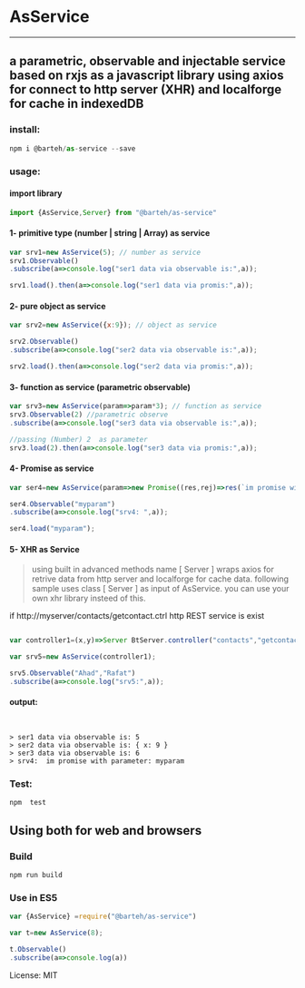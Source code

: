 # AsService
---
## a parametric, observable and  injectable service based on rxjs as a javascript library using axios for connect to http server (XHR) and localforge for cache in indexedDB

### install:

```js
npm i @barteh/as-service --save
```

### usage:
####  import library
```js
import {AsService,Server} from "@barteh/as-service"
```

#### 1-  primitive type (number  | string | Array) as service
```js
var srv1=new AsService(5); // number as service
srv1.Observable()
.subscribe(a=>console.log("ser1 data via observable is:",a));

srv1.load().then(a=>console.log("ser1 data via promis:",a));
```


#### 2- pure object as service
```js
var srv2=new AsService({x:9}); // object as service

srv2.Observable()
.subscribe(a=>console.log("ser2 data via observable is:",a));

srv2.load().then(a=>console.log("ser2 data via promis:",a));
```

#### 3- function as service (parametric observable)
```js
var srv3=new AsService(param=>param*3); // function as service
srv3.Observable(2) //parametric observe
.subscribe(a=>console.log("ser3 data via observable is:",a));

//passing (Number) 2  as parameter
srv3.load(2).then(a=>console.log("ser3 data via promis:",a));
```

#### 4- Promise as service 
```js
var ser4=new AsService(param=>new Promise((res,rej)=>res(`im promise with parameter: ${param}`)));

ser4.Observable("myparam")
.subscribe(a=>console.log("srv4: ",a));

ser4.load("myparam");
```
#### 5- XHR as Service
 >using built in advanced methods name [ Server ] wraps axios for retrive data from http server and localforge for cache data.
 following sample uses class [ Server ]  as input of AsService. you can use your own xhr library insteed of this.

 
if  http://myserver/contacts/getcontact.ctrl http REST service is exist

```js

var controller1=(x,y)=>Server BtServer.controller("contacts","getcontact",{name:x,lname:y});

var srv5=new AsService(controller1);

srv5.Observable("Ahad","Rafat")
.subscribe(a=>console.log("srv5:",a));
```
#### output:
```


> ser1 data via observable is: 5
> ser2 data via observable is: { x: 9 }
> ser3 data via observable is: 6
> srv4:  im promise with parameter: myparam

```

### Test:
 `npm  test`

## Using both for web and browsers

### Build
 `npm run build`


### Use in ES5
 ```js
 var {AsService} =require("@barteh/as-service")

var t=new AsService(8);

t.Observable()
.subscribe(a=>console.log(a))
 ```


License: MIT
